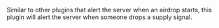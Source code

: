Similar to other plugins that alert the server when an airdrop starts, this plugin will alert the server when someone drops a supply signal.